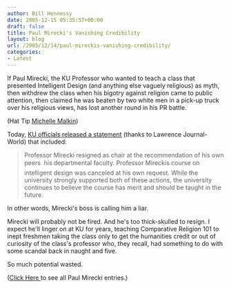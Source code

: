 ```yaml
---
author: Bill Hennessy
date: 2005-12-15 05:35:57+00:00
draft: false
title: Paul Mirecki's Vanishing Credibility
layout: blog
url: /2005/12/14/paul-mireckis-vanishing-credibility/
categories:
- Latest
---
```


If Paul Mirecki, the KU Professor who wanted to teach a class that presented Intelligent Design (and anything else vaguely religious) as myth, then withdrew the class when his bigotry against religion came to public attention, then claimed he was beaten by two white men in a pick-up truck over his religious views, has lost another round in his PR battle.

(Hat Tip [Michelle Malkin](https://michellemalkin.com/archives/004080.htm))

Today, [KU officials released a statement](https://www2.ljworld.com/news/2005/dec/13/ku_mirecki_left_leadership_post_voluntarily/?city_local) (thanks to Lawrence Journal-World) that included:



> Professor Mirecki resigned as chair at the recommendation of his own peers  his departmental faculty.  Professor Mireckis course on intelligent design was canceled at his own request. While the university strongly supported both of these actions, the university continues to believe the course has merit and should be taught in the future.



In other words, Mirecki's boss is calling him a liar.

Mirecki will probably not be fired.  And he's too thick-skulled to resign.  I expect he'll linger on at KU for years, teaching Comparative Religion 101 to inept freshmen taking the class only to get the humanities credit or out of curiosity of the class's professor who, they recall, had something to do with some scandal back in naught and five.

So much potential wasted.

([Click Here ](https://www.billhennessy.com/index.php?tag=paul_mirecki)to see all Paul Mirecki entries.)
